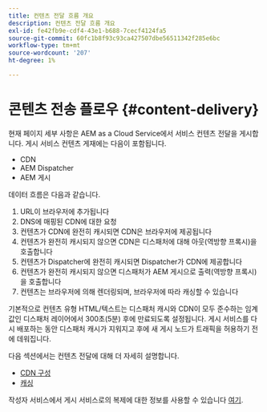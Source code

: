 ```yaml
---
title: 컨텐츠 전달 흐름 개요
description: 컨텐츠 전달 흐름 개요
exl-id: fe42fb9e-cdf4-43e1-b688-7cecf4124fa5
source-git-commit: 60fc1b8f93c93ca427507dbe56511342f285e6bc
workflow-type: tm+mt
source-wordcount: '207'
ht-degree: 1%

---
```


# 콘텐츠 전송 플로우 {#content-delivery}

현재 페이지 세부 사항은 AEM as a Cloud Service에서 서비스 컨텐츠 전달을 게시합니다. 게시 서비스 컨텐츠 게재에는 다음이 포함됩니다.

* CDN
* AEM Dispatcher
* AEM 게시

데이터 흐름은 다음과 같습니다.

1. URL이 브라우저에 추가됩니다
1. DNS에 매핑된 CDN에 대한 요청
1. 컨텐츠가 CDN에 완전히 캐시되면 CDN은 브라우저에 제공됩니다
1. 컨텐츠가 완전히 캐시되지 않으면 CDN은 디스패처에 대해 아웃(역방향 프록시)을 호출합니다
1. 컨텐츠가 Dispatcher에 완전히 캐시되면 Dispatcher가 CDN에 제공합니다
1. 컨텐츠가 완전히 캐시되지 않으면 디스패처가 AEM 게시으로 출력(역방향 프록시)을 호출합니다
1. 컨텐츠는 브라우저에 의해 렌더링되며, 브라우저에 따라 캐싱할 수 있습니다

기본적으로 컨텐츠 유형 HTML/텍스트는 디스패처 캐시와 CDN이 모두 준수하는 임계값인 디스패처 레이어에서 300초(5분) 후에 만료되도록 설정됩니다. 게시 서비스를 다시 배포하는 동안 디스패처 캐시가 지워지고 후에 새 게시 노드가 트래픽을 허용하기 전에 데워집니다.

다음 섹션에서는 컨텐츠 전달에 대해 더 자세히 설명합니다.
* [CDN 구성](/help/implementing/dispatcher/cdn.md)
* [캐싱](/help/implementing/dispatcher/caching.md)


작성자 서비스에서 게시 서비스로의 복제에 대한 정보를 사용할 수 있습니다 [여기](/help/operations/replication.md).
